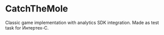 # CatchTheMole
 Classic game implementation with analytics SDK integration. Made as test task for Интертех-С.
